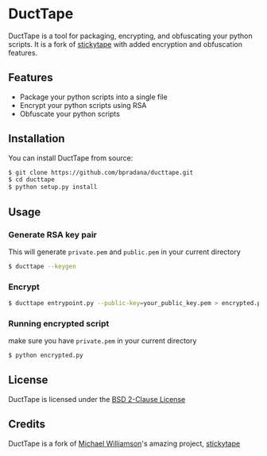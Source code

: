 # DuctTape
DuctTape is a tool for packaging, encrypting, and obfuscating your python scripts.
It is a fork of [stickytape](https://github.com/mwilliamson/stickytape) with added encryption and obfuscation features.

## Features
- Package your python scripts into a single file
- Encrypt your python scripts using RSA
- Obfuscate your python scripts

## Installation
You can install DuctTape from source:
```bash
$ git clone https://github.com/bpradana/ducttape.git
$ cd ducttape
$ python setup.py install
```

## Usage
### Generate RSA key pair
This will generate `private.pem` and `public.pem` in your current directory
```bash
$ ducttape --keygen
```
### Encrypt
```bash
$ ducttape entrypoint.py --public-key=your_public_key.pem > encrypted.py
```
### Running encrypted script
make sure you have `private.pem` in your current directory
```bash
$ python encrypted.py
```

## License
DuctTape is licensed under the [BSD 2-Clause License](LICENSE)

## Credits
DuctTape is a fork of [Michael Williamson](https://github.com/mwilliamson)'s amazing project, [stickytape](https://github.com/mwilliamson/stickytape)
